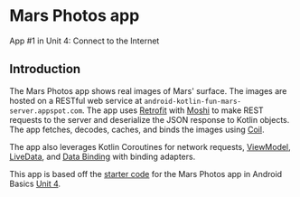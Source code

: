 # Mars Photos app
App \#1 in Unit 4: Connect to the Internet

## Introduction

The Mars Photos app shows real images of Mars' surface. The images are hosted
on a RESTful web service at `android-kotlin-fun-mars-server.appspot.com`. The
app uses [Retrofit](https://square.github.io/retrofit/) with
[Moshi](https://github.com/square/moshi/) to make REST requests to the server
and deserialize the JSON response to Kotlin objects. The app fetches,
decodes, caches, and binds the images using [Coil](https://coil-kt.github.io/coil/).

The app also leverages Kotlin Coroutines for network requests,
[ViewModel](https://developer.android.com/topic/libraries/architecture/viewmodel),
[LiveData](https://developer.android.com/topic/libraries/architecture/livedata), and
[Data Binding](https://developer.android.com/topic/libraries/data-binding/) with binding
adapters.

This app is based off the [starter code](https://github.com/google-developer-training/android-basics-kotlin-mars-photos-app/tree/starter)
for the Mars Photos app in Android Basics [Unit 4](https://developer.android.com/courses/android-basics-kotlin/unit-4).
